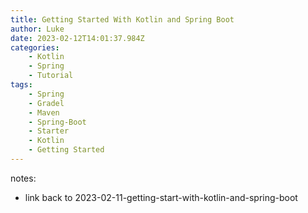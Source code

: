 ```yaml
---
title: Getting Started With Kotlin and Spring Boot
author: Luke
date: 2023-02-12T14:01:37.984Z
categories:
    - Kotlin
    - Spring
    - Tutorial
tags:
    - Spring
    - Gradel
    - Maven
    - Spring-Boot
    - Starter
    - Kotlin
    - Getting Started
---
```


notes:
* link back to 2023-02-11-getting-start-with-kotlin-and-spring-boot